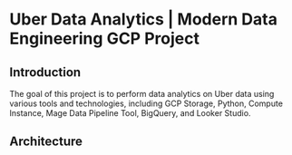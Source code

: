 ﻿# Uber Data Analytics | Modern Data Engineering GCP Project
 
 ## Introduction
 The goal of this project is to perform data analytics on Uber data using various tools and technologies, including GCP Storage, Python, Compute Instance, Mage Data Pipeline Tool, BigQuery, and Looker Studio.
 
 
 ## Architecture
 

